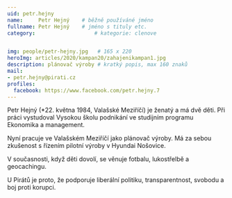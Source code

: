 ```yaml
---
uid: petr.hejny
name:     Petr Hejný  	# běžně používáné jméno
fullname: Petr Hejný  	# jméno s tituly etc.
category:                   # kategorie: clenove


img: people/petr-hejny.jpg   # 165 x 220
heroImg: articles/2020/kampan20/zahajenikampan1.jpg
description: plánovač výroby # kratký popis, max 160 znaků
mail:
- petr.hejny@pirati.cz
profiles:
  facebook: https://www.facebook.com/petr.hejny.7
---
```


Petr Hejný (*22. května 1984, Valašské Meziříčí) je ženatý a má dvě děti. Při práci vystudoval Vysokou školu podnikání ve studijním programu Ekonomika a management.

Nyní pracuje ve Valašském Meziříčí jako plánovač výroby. Má za sebou zkušenost s řízením pilotní výroby v Hyundai Nošovice.

V současnosti, když děti dovolí, se věnuje fotbalu, lukostřelbě a geocachingu.

U Pirátů je proto, že podporuje liberální politiku, transparentnost, svobodu a boj proti korupci.

